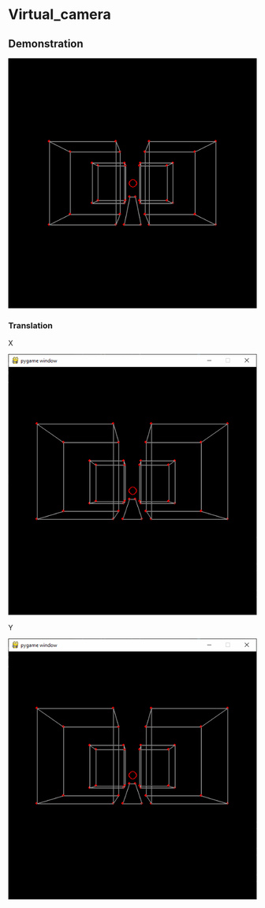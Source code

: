 # Virtual_camera

## Demonstration

![basic movement](./animation.gif)

### Translation

X

![X translation](./translation_x.gif)

Y

![X translation](./translation_y.gif)